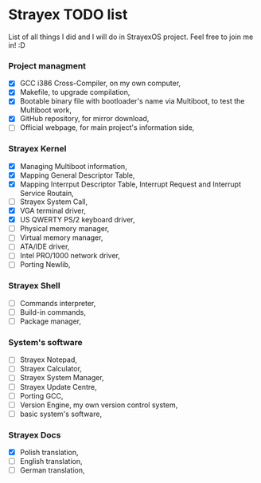 # Strayex TODO list

List of all things I did and I will do in StrayexOS project.
Feel free to join me in! :D

### Project managment

- [x] GCC i386 Cross-Compiler, on my own computer,
- [x] Makefile, to upgrade compilation,
- [x] Bootable binary file with bootloader's name via Multiboot, to test the Multiboot work,
- [x] GitHub repository, for mirror download,
- [ ] Official webpage, for main project's information side,

### Strayex Kernel

- [x] Managing Multiboot information,
- [x] Mapping General Descriptor Table,
- [x] Mapping Interrput Descriptor Table, Interrupt Request and Interrupt Service Routain,
- [ ] Strayex System Call,
- [x] VGA terminal driver,
- [x] US QWERTY PS/2 keyboard driver,
- [ ] Physical memory manager,
- [ ] Virtual memory manager,
- [ ] ATA/IDE driver,
- [ ] Intel PRO/1000 network driver,
- [ ] Porting Newlib,

### Strayex Shell

- [ ] Commands interpreter,
- [ ] Build-in commands,
- [ ] Package manager,

### System's software

- [ ] Strayex Notepad,
- [ ] Strayex Calculator,
- [ ] Strayex System Manager,
- [ ] Strayex Update Centre,
- [ ] Porting GCC,
- [ ] Version Engine, my own version control system,
- [ ] basic system's software,

### Strayex Docs

- [x] Polish translation,
- [ ] English translation,
- [ ] German translation,
